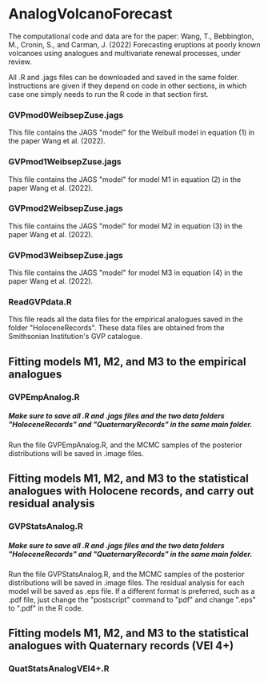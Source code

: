 # AnalogVolcanoForecast

The computational code and data are for the paper: Wang, T., Bebbington, M., Cronin, S., and Carman, J. (2022) Forecasting eruptions at poorly known volcanoes using analogues and multivariate renewal processes, under review.

All .R and .jags files can be downloaded and saved in the same folder. Instructions are given if they depend on code in other sections, in which case one simply needs to run the R code in that section first.

### GVPmod0WeibsepZuse.jags 
This file contains the JAGS "model" for the Weibull model in equation (1) in the paper Wang et al. (2022).

### GVPmod1WeibsepZuse.jags
This file contains the JAGS "model" for model M1 in equation (2) in the paper Wang et al. (2022).

### GVPmod2WeibsepZuse.jags
This file contains the JAGS "model" for model M2 in equation (3) in the paper Wang et al. (2022).

### GVPmod3WeibsepZuse.jags
This file contains the JAGS "model" for model M3 in equation (4) in the paper Wang et al. (2022).

### ReadGVPdata.R
This file reads all the data files for the empirical analogues saved in the folder "HoloceneRecords". These data files are obtained from the Smithsonian Institution's GVP catalogue.

## Fitting models M1, M2, and M3 to the empirical analogues 
### GVPEmpAnalog.R
##### Make sure to save all .R and .jags files and the two data folders "HoloceneRecords" and "QuaternaryRecords" in the same main folder.
Run the file GVPEmpAnalog.R, and the MCMC samples of the posterior distributions will be saved in .image files.

## Fitting models M1, M2, and M3 to the statistical analogues with Holocene records, and carry out residual analysis 
### GVPStatsAnalog.R
##### Make sure to save all .R and .jags files and the two data folders "HoloceneRecords" and "QuaternaryRecords" in the same main folder.
Run the file GVPStatsAnalog.R, and the MCMC samples of the posterior distributions will be saved in .image files. The residual analysis for each model will be saved as .eps file. If a different format is preferred, such as a .pdf file, just change the "postscript" command to "pdf" and change ".eps" to ".pdf" in the R code.

## Fitting models M1, M2, and M3 to the statistical analogues with Quaternary records (VEI 4+)
### QuatStatsAnalogVEI4+.R

